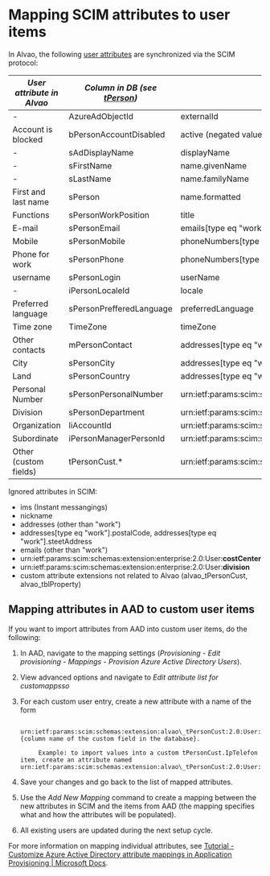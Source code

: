 # Mapping SCIM attributes to user items
     
In Alvao, the following [user attributes](../../../../../../list-of-windows/alvao-webapp/administration/users) are synchronized via the SCIM protocol:

| *User attribute in Alvao* | *Column in DB (see [tPerson](../../../../../../alvao-asset-management/implementation/customization/database#U_dbo.tPerson))* | *Attribute in SCIM* |
| --- | --- | --- |
| - | AzureAdObjectId | externalId |
| Account is blocked | bPersonAccountDisabled | active (negated value) |
| - | sAdDisplayName | displayName |
| - | sFirstName | name.givenName |
| - | sLastName | name.familyName |
| First and last name | sPerson | name.formatted |
| Functions | sPersonWorkPosition | title |
| E-mail | sPersonEmail | emails[type eq "work"].value |
| Mobile | sPersonMobile | phoneNumbers[type eq "mobile"].value |
| Phone for work | sPersonPhone | phoneNumbers[type eq "work"].value |
| username | sPersonLogin | userName |
| - | iPersonLocaleId | locale |
| Preferred language | sPersonPrefferedLanguage | preferredLanguage |
| Time zone | TimeZone | timeZone |
| Other contacts | mPersonContact | addresses[type eq "work"].formatted |
| City | sPersonCity | addresses[type eq "work"].locality |
| Land | sPersonCountry | addresses[type eq "work"].region |
| Personal Number | sPersonPersonalNumber | urn:ietf:params:scim:schemas:extension:enterprise:2.0:User:employeeNumber |
| Division | sPersonDepartment | urn:ietf:params:scim:schemas:extension:enterprise:2.0:User:department |
| Organization | liAccountId | urn:ietf:params:scim:schemas:extension:enterprise:2.0:User:organization |
| Subordinate | iPersonManagerPersonId | urn:ietf:params:scim:schemas:extension:enterprise:2.0:User:manager |
| Other (custom fields) | tPersonCust.\* | urn:ietf:params:scim:schemas:extension:alvao\_tPersonCust:2.0:User:\* |

Ignored attributes in SCIM:
     
- ims (Instant messangings)
- nickname
- addresses (other than "work")
- addresses[type eq "work"].postalCode, addresses[type eq "work"].steetAddress
- emails (other than "work")
- urn:ietf:params:scim:schemas:extension:enterprise:2.0:User:**costCenter**
- urn:ietf:params:scim:schemas:extension:enterprise:2.0:User:**division**
- custom attribute extensions not related to Alvao (alvao\_tPersonCust, alvao\_tblProperty)

## Mapping attributes in AAD to custom user items
     
If you want to import attributes from AAD into custom user items, do the following:

1. In AAD, navigate to the mapping settings (*Provisioning - Edit provisioning - Mappings - Provision Azure Active Directory Users*).
2. View advanced options and navigate to *Edit attribute list for customappsso*
3. For each custom user entry, create a new attribute with a name of the form

            urn:ietf:params:scim:schemas:extension:alvao\_tPersonCust:2.0:User:{column name of the custom field in the database}.  

            Example: to import values into a custom tPersonCust.IpTelefon item, create an attribute named urn:ietf:params:scim:schemas:extension:alvao\_tPersonCust:2.0:User:IpTelefon
4. Save your changes and go back to the list of mapped attributes.
5. Use the *Add New Mapping* command to create a mapping between the new attributes in SCIM and the items from AAD (the mapping specifies what and how the attributes will be populated).
6. All existing users are updated during the next setup cycle.

For more information on mapping individual attributes, see [Tutorial - Customize Azure Active Directory attribute mappings in Application Provisioning | Microsoft Docs](https://docs.microsoft.com/en-us/azure/active-directory/app-provisioning/customize-application-attributes).
